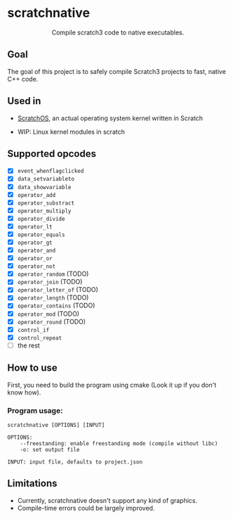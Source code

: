 # scratchnative
<center> Compile scratch3 code to native executables.</center>

## Goal
The goal of this project is to safely compile Scratch3 projects to fast, native C++ code.

## Used in

- [ScratchOS](https://github.com/scratchnative/scratchOS), an actual operating system kernel written in Scratch

- WIP: Linux kernel modules in scratch

## Supported opcodes

- [x] `event_whenflagclicked`
- [x] `data_setvariableto`
- [x] `data_showvariable`
- [x] `operator_add`
- [x] `operator_substract`
- [x] `operator_multiply`
- [x] `operator_divide`
- [x] `operator_lt`
- [x] `operator_equals`
- [x] `operator_gt`
- [x] `operator_and`
- [x] `operator_or`
- [x] `operator_not`
- [x] `operator_random` (TODO)
- [x] `operator_join` (TODO)
- [x] `operator_letter_of` (TODO)
- [x] `operator_length` (TODO)
- [x] `operator_contains` (TODO)
- [x] `operator_mod` (TODO)
- [x] `operator_round` (TODO)
- [x] `control_if`
- [x] `control_repeat`
- [ ] the rest

## How to use
First, you need to build the program using cmake (Look it up if you don't know how).

### Program usage:
```
scratchnative [OPTIONS] [INPUT]

OPTIONS:
    --freestanding: enable freestanding mode (compile without libc)
    -o: set output file

INPUT: input file, defaults to project.json
```

## Limitations
- Currently, scratchnative doesn't support any kind of graphics.
- Compile-time errors could be largely improved.
